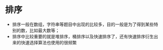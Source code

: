 # 排序
- 排序一般在数组，字符串等题目中出现的比较多，目的一般是为了得到某些特别的数，比如最大数等；
- 排序中比较重要的就是堆排序，桶排序以及快速排序了，还有快速排序衍生出来的快速选择算法也使用的很频繁
